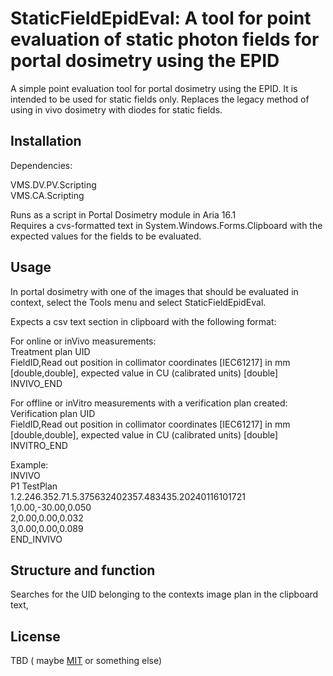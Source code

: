 # StaticFieldEpidEval: A tool for point evaluation of static photon fields for portal dosimetry using the EPID

A simple point evaluation tool for portal dosimetry using the EPID. It is intended to be used for static fields only.
Replaces the legacy method of using in vivo dosimetry with diodes for static fields.

## Installation

Dependencies:

VMS.DV.PV.Scripting   
VMS.CA.Scripting

Runs as a script in Portal Dosimetry module in Aria 16.1  
Requires a cvs-formatted text in System.Windows.Forms.Clipboard with the expected values for the fields to be evaluated.




## Usage

In portal dosimetry with one of the images that should be evaluated in context, select the Tools menu and select StaticFieldEpidEval.


Expects a csv text section in clipboard with the following format:

For online or inVivo measurements:  
Treatment plan UID  
FieldID,Read out position in collimator coordinates [IEC61217] in mm [double,double], expected value in CU (calibrated units) [double]  
INVIVO_END  

For offline or inVitro measurements with a verification plan created:  
Verification plan UID  
FieldID,Read out position in collimator coordinates [IEC61217] in mm [double,double], expected value in CU (calibrated units) [double]  
INVITRO_END  

Example:  
INVIVO  
P1 TestPlan  
1.2.246.352.71.5.375632402357.483435.20240116101721  
1,0.00,-30.00,0.050  
2,0.00,0.00,0.032  
3,0.00,0.00,0.089  
END_INVIVO  






## Structure and function




Searches for the UID belonging to the contexts image plan in the clipboard text, 





## License

TBD ( maybe [MIT](https://choosealicense.com/licenses/mit/) or something else)